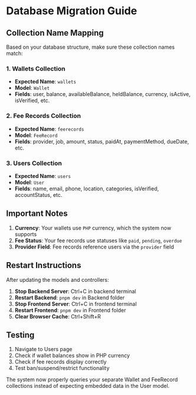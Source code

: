 # Database Migration Guide

## Collection Name Mapping

Based on your database structure, make sure these collection names match:

### 1. Wallets Collection
- **Expected Name**: `wallets` 
- **Model**: `Wallet`
- **Fields**: user, balance, availableBalance, heldBalance, currency, isActive, isVerified, etc.

### 2. Fee Records Collection  
- **Expected Name**: `feerecords`
- **Model**: `FeeRecord` 
- **Fields**: provider, job, amount, status, paidAt, paymentMethod, dueDate, etc.

### 3. Users Collection
- **Expected Name**: `users`
- **Model**: `User`
- **Fields**: name, email, phone, location, categories, isVerified, accountStatus, etc.

## Important Notes

1. **Currency**: Your wallets use `PHP` currency, which the system now supports
2. **Fee Status**: Your fee records use statuses like `paid`, `pending`, `overdue`
3. **Provider Field**: Fee records reference users via the `provider` field

## Restart Instructions

After updating the models and controllers:

1. **Stop Backend Server**: Ctrl+C in backend terminal
2. **Restart Backend**: `pnpm dev` in Backend folder
3. **Stop Frontend Server**: Ctrl+C in frontend terminal  
4. **Restart Frontend**: `pnpm dev` in Frontend folder
5. **Clear Browser Cache**: Ctrl+Shift+R

## Testing

1. Navigate to Users page
2. Check if wallet balances show in PHP currency
3. Check if fee records display correctly
4. Test ban/suspend/restrict functionality

The system now properly queries your separate Wallet and FeeRecord collections instead of expecting embedded data in the User model.